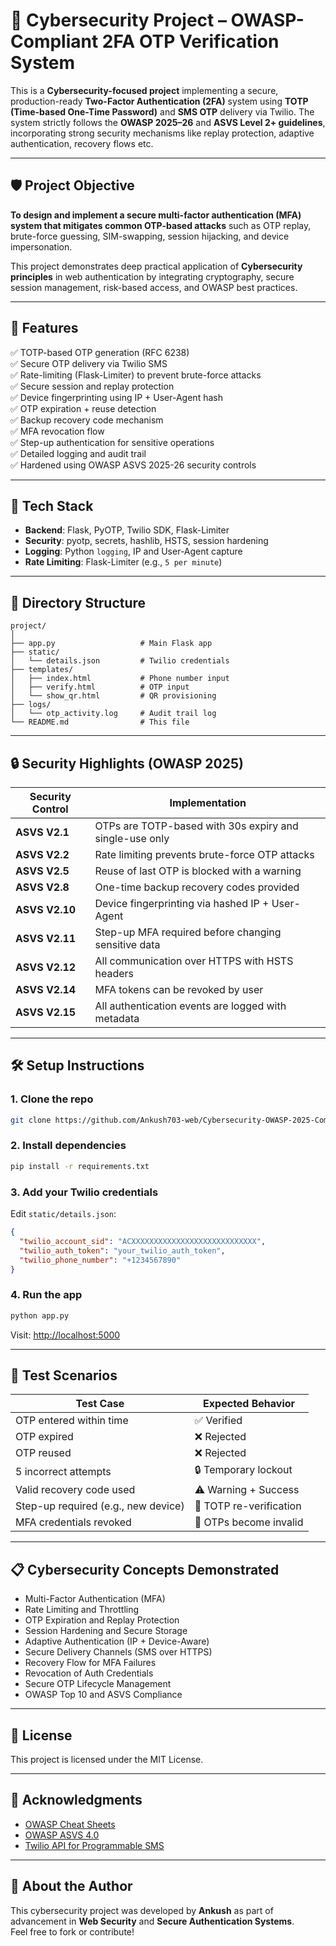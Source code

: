 # 🔐 Cybersecurity Project – OWASP-Compliant 2FA OTP Verification System

This is a **Cybersecurity-focused project** implementing a secure, production-ready **Two-Factor Authentication (2FA)** system using **TOTP (Time-based One-Time Password)** and **SMS OTP** delivery via Twilio. The system strictly follows the **OWASP 2025–26** and **ASVS Level 2+ guidelines**, incorporating strong security mechanisms like replay protection, adaptive authentication, recovery flows etc.

---

## 🛡️ Project Objective

**To design and implement a secure multi-factor authentication (MFA) system that mitigates common OTP-based attacks** such as OTP replay, brute-force guessing, SIM-swapping, session hijacking, and device impersonation.

This project demonstrates deep practical application of **Cybersecurity principles** in web authentication by integrating cryptography, secure session management, risk-based access, and OWASP best practices.

---

## 🚀 Features

✅ TOTP-based OTP generation (RFC 6238)  
✅ Secure OTP delivery via Twilio SMS  
✅ Rate-limiting (Flask-Limiter) to prevent brute-force attacks  
✅ Secure session and replay protection  
✅ Device fingerprinting using IP + User-Agent hash  
✅ OTP expiration + reuse detection  
✅ Backup recovery code mechanism  
✅ MFA revocation flow  
✅ Step-up authentication for sensitive operations  
✅ Detailed logging and audit trail  
✅ Hardened using OWASP ASVS 2025-26 security controls

---

## 🧱 Tech Stack

- **Backend**: Flask, PyOTP, Twilio SDK, Flask-Limiter
- **Security**: pyotp, secrets, hashlib, HSTS, session hardening
- **Logging**: Python `logging`, IP and User-Agent capture
- **Rate Limiting**: Flask-Limiter (e.g., `5 per minute`)

---

## 📂 Directory Structure

```
project/
│
├── app.py                   # Main Flask app
├── static/
│   └── details.json         # Twilio credentials
├── templates/
│   ├── index.html           # Phone number input
│   ├── verify.html          # OTP input
│   └── show_qr.html         # QR provisioning
├── logs/
│   └── otp_activity.log     # Audit trail log
└── README.md                # This file
```

---

## 🔒 Security Highlights (OWASP 2025)

| Security Control | Implementation |
|------------------|----------------|
| **ASVS V2.1** | OTPs are TOTP-based with 30s expiry and single-use only |
| **ASVS V2.2** | Rate limiting prevents brute-force OTP attacks |
| **ASVS V2.5** | Reuse of last OTP is blocked with a warning |
| **ASVS V2.8** | One-time backup recovery codes provided |
| **ASVS V2.10** | Device fingerprinting via hashed IP + User-Agent |
| **ASVS V2.11** | Step-up MFA required before changing sensitive data |
| **ASVS V2.12** | All communication over HTTPS with HSTS headers |
| **ASVS V2.14** | MFA tokens can be revoked by user |
| **ASVS V2.15** | All authentication events are logged with metadata |

---

## 🛠️ Setup Instructions

### 1. Clone the repo
```bash
git clone https://github.com/Ankush703-web/Cybersecurity-OWASP-2025-Compliant-2FA-OTP-Verification.git
```

### 2. Install dependencies
```bash
pip install -r requirements.txt
```

### 3. Add your Twilio credentials

Edit `static/details.json`:
```json
{
  "twilio_account_sid": "ACXXXXXXXXXXXXXXXXXXXXXXXXXXXX",
  "twilio_auth_token": "your_twilio_auth_token",
  "twilio_phone_number": "+1234567890"
}
```

### 4. Run the app
```bash
python app.py
```

Visit: [http://localhost:5000](http://localhost:5000)

---

## 🧪 Test Scenarios

| Test Case                             | Expected Behavior |
|--------------------------------------|-------------------|
| OTP entered within time              | ✅ Verified |
| OTP expired                          | ❌ Rejected |
| OTP reused                           | ❌ Rejected |
| 5 incorrect attempts                 | 🔒 Temporary lockout |
| Valid recovery code used             | ⚠️ Warning + Success |
| Step-up required (e.g., new device)  | 🔁 TOTP re-verification |
| MFA credentials revoked              | 🔐 OTPs become invalid |

---

## 📋 Cybersecurity Concepts Demonstrated

- Multi-Factor Authentication (MFA)
- Rate Limiting and Throttling
- OTP Expiration and Replay Protection
- Session Hardening and Secure Storage
- Adaptive Authentication (IP + Device-Aware)
- Secure Delivery Channels (SMS over HTTPS)
- Recovery Flow for MFA Failures
- Revocation of Auth Credentials
- Secure OTP Lifecycle Management
- OWASP Top 10 and ASVS Compliance

---

## 📜 License

This project is licensed under the MIT License.

---

## 🙌 Acknowledgments

- [OWASP Cheat Sheets](https://cheatsheetseries.owasp.org/)
- [OWASP ASVS 4.0](https://owasp.org/www-project-application-security-verification-standard/)
- [Twilio API for Programmable SMS](https://www.twilio.com/docs/sms)

---

## 📣 About the Author

This cybersecurity project was developed by **Ankush** as part of advancement in **Web Security** and **Secure Authentication Systems**.  
Feel free to fork or contribute!
